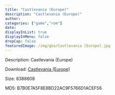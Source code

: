 ```yaml
---
title: "Castlevania (Europe)"
description: "Castlevania (Europe)"
author: 
categories: ["game","rom"]
date: 
displayInList: true
displayInMenu: false
dropCap: false
featuredImage: /img/gba/Castlevania [Europe].jpg
---
```


Description: Castlevania (Europe)

Download: <a style="text-decoration:underline;" href="https://mega.nz/#!CTBE1IjT!n-qAYMHUeN8YsGHGLqG2MQ-so9VLBuSm2kNjyghZyDE" target = "_blank" rel = "nofollow" > Castlevania (Europe)</a>

Size: 8388608

MD5: B7B0E7A5F8E8BD22AC9F5766D1ACEF56


